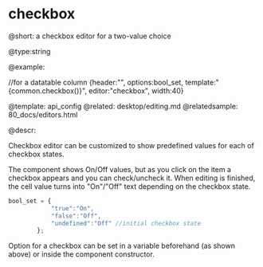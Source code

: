 checkbox
=============


@short: a checkbox editor for a two-value choice
	

@type:string

@example:
        
 //for a datatable column
{header:"", options:bool_set, template:"{common.checkbox()}", 
		editor:"checkbox", width:40}

@template:	api_config
@related:
	desktop/editing.md
@relatedsample:
	80_docs/editors.html

@descr:

Checkbox editor can be customized to show predefined values for each of checkbox states.

The component shows On/Off values, but as you click on the item a checkbox appears and you can check/uncheck it. When editing is finished, the cell value turns into "On"/"Off" text depending on the checkbox state.
~~~js
bool_set = {  
			"true":"On",
			"false":"Off",
			"undefined":"Off" //initial checkbox state
		};
~~~

Option for a checkbox can be set in a variable beforehand (as shown above) or inside the component constructor. 